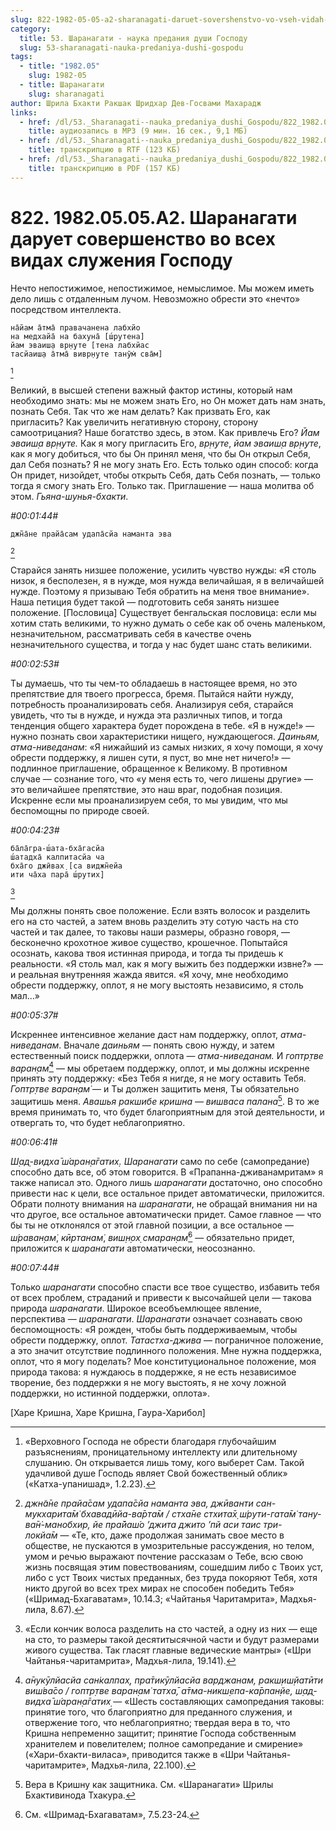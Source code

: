 ```yaml
---
slug: 822-1982-05-05-a2-sharanagati-daruet-sovershenstvo-vo-vseh-vidah-sluzheniya-gospodu
category:
  title: 53. Шаранагати - наука предания души Господу
  slug: 53-sharanagati-nauka-predaniya-dushi-gospodu
tags:
  - title: "1982.05"
    slug: 1982-05
  - title: Шаранагати
    slug: sharanagati
author: Шрила Бхакти Ракшак Шридхар Дев-Госвами Махарадж
links:
  - href: /dl/53._Sharanagati--nauka_predaniya_dushi_Gospodu/822_1982.05.05.A2_SridharMj_Sharanagati_daruet_sovershenstvo_vo_vseh_vidah_sluzhenija_Gospodu.mp3
    title: аудиозапись в MP3 (9 мин. 16 сек., 9,1 МБ)
  - href: /dl/53._Sharanagati--nauka_predaniya_dushi_Gospodu/822_1982.05.05.A2_SridharMj_Sharanagati_daruet_sovershenstvo_vo_vseh_vidah_sluzhenija_Gospodu.rtf
    title: транскрипцию в RTF (123 КБ)
  - href: /dl/53._Sharanagati--nauka_predaniya_dushi_Gospodu/822_1982.05.05.A2_SridharMj_Sharanagati_daruet_sovershenstvo_vo_vseh_vidah_sluzhenija_Gospodu.pdf
    title: транскрипцию в PDF (157 КБ)
---
```


# 822. 1982.05.05.A2. Шаранагати дарует совершенство во всех видах служения Господу

Нечто непостижимое, непостижимое, немыслимое. Мы можем иметь дело лишь с отдаленным лучом. Невозможно обрести это «нечто» посредством интеллекта.

    на̄йам а̄тма̄ правачанена лабхйо
    на медхайа̄ на бахуна̄ [ш́рутена]
    йам эваиш̣а вр̣н̣уте [тена лабхйас
    тасйаиш̣а а̄тма̄ вивр̣н̣уте танӯм̇ сва̄м]
[^_ftn1]

Великий, в высшей степени важный фактор истины, который нам необходимо знать: мы не можем знать Его, но Он может дать нам знать, познать Себя. Так что же нам делать? Как призвать Его, как пригласить? Как увеличить негативную сторону, сторону самоотрицания? Наше богатство здесь, в этом. Как привлечь Его? *Йам эваиш̣а вр̣н̣уте.* Как я могу пригласить Его, *вр̣н̣уте*, *йам эваиш̣а вр̣н̣уте*, как я могу добиться, что бы Он принял меня, что бы Он открыл Себя, дал Себя познать? Я не могу знать Его. Есть только один способ: когда Он придет, низойдет, чтобы открыть Себя, дать Себя познать, — только тогда я смогу знать Его. Только так. Приглашение — наша молитва об этом. *Гьяна-шунья-бхакти*.

*#00:01:44#*

    джн̃а̄не прайа̄сам удапа̄сйа наманта эва
[^_ftn2]

Старайся занять низшее положение, усилить чувство нужды: «Я столь низок, я бесполезен, я в нужде, моя нужда величайшая, я в величайшей нужде. Поэтому я призываю Тебя обратить на меня твое внимание». Наша петиция будет такой — подготовить себя занять низшее положение. [Пословица] Существует бенгальская пословица: если мы хотим стать великими, то нужно думать о себе как об очень маленьком, незначительном, рассматривать себя в качестве очень незначительного существа, и тогда у нас будет шанс стать великими.

*#00:02:53#*

Ты думаешь, что ты чем-то обладаешь в настоящее время, но это препятствие для твоего прогресса, бремя. Пытайся найти нужду, потребность проанализировать себя. Анализируя себя, старайся увидеть, что ты в нужде, и нужда эта различных типов, и тогда тенденция общего характера будет порождена в тебе. «Я в нужде!» — нужно познать свои характеристики нищего, нуждающегося. *Даиньям, атма-ниведанам*: «Я нижайший из самых низких, я хочу помощи, я хочу обрести поддержку, я лишен сути, я пуст, во мне нет ничего!» — подлинное приглашение, обращенное к Великому. В противном случае — сознание того, что «у меня есть то, чего лишены другие» — это величайшее препятствие, это наш враг, подобная позиция. Искренне если мы проанализируем себя, то мы увидим, что мы беспомощны по природе своей.

*#00:04:23#*

    ба̄ла̄гра-ш́ата-бха̄гасйа
    ш́атадха̄ калпитасйа ча
    бха̄го джӣвах̣ [са виджн̃ейа
    ити ча̄ха пара̄ ш́рутих̣]
[^_ftn3]

Мы должны понять свое положение. Если взять волосок и разделить его на сто частей, а затем вновь разделить эту сотую часть на сто частей и так далее, то таковы наши размеры, образно говоря, — бесконечно крохотное живое существо, крошечное. Попытайся осознать, какова твоя истинная природа, и тогда ты придешь к реальности. «Я столь мал, как я могу выжить без поддержки извне?» — и реальная внутренняя жажда явится. «Я хочу, мне необходимо обрести поддержку, оплот, я не могу выстоять независимо, я столь мал…»

*#00:05:37#*

Искреннее интенсивное желание даст нам поддержку, оплот, *атма-ниведанам*. Вначале *даиньям* — понять свою нужду, и затем естественный поиск поддержки, оплота — *атма-ниведанам.* И *гоптр̣тве варан̣ам̇*[^_ftn4] — мы обретаем поддержку, оплот, и мы должны искренне принять эту поддержку: «Без Тебя я нигде, я не могу оставить Тебя. *Гоптр̣тве варан̣ам̇* — и Ты должен защитить меня, Ты обязательно защитишь меня. *Авашья ракшибе кришна — вишваса палана*[^_ftn5]. В то же время принимать то, что будет благоприятным для этой деятельности, и отвергать то, что будет неблагоприятно.

*#00:06:41#*

*Ш̣ад̣-видха̄ ш́аран̣а̄гатих̣.* *Шаранагати* само по себе (самопредание) способно дать все, об этом говорится. В «Прапанна-дживанамритам» я также написал это. Одного лишь *шаранагати* достаточно, оно способно привести нас к цели, все остальное придет автоматически, приложится. Обрати полноту внимания на *шаранагати*, не обращай внимания ни на что другое, все остальное автоматически придет. Самое главное — что бы ты не отклонялся от этой главной позиции, а все остальное — *ш́раван̣ам̇*, *кӣртанам̇*, *виш̣н̣ох̣ смаран̣ам̇*[^_ftn6] — обязательно придет, приложится к *шаранагати* автоматически, неосознанно.

*#00:07:44#*

Только *шаранагати* способно спасти все твое существо, избавить тебя от всех проблем, страданий и привести к высочайшей цели — такова природа *шаранагати*. Широкое всеобъемлющее явление, перспектива — *шаранагати*. *Шаранагати* означает сознавать свою беспомощность: «Я рожден, чтобы быть поддерживаемым, чтобы обрести поддержку, оплот. *Татастха-джива* — пограничное положение, а это значит отсутствие подлинного положения. Мне нужна поддержка, оплот, что я могу поделать? Мое конституциональное положение, моя природа такова: я нуждаюсь в поддержке, я не есть независимое творение, без поддержки я не могу выстоять, я не хочу ложной поддержки, но истинной поддержки, оплота».

[Харе Кришна, Харе Кришна, Гаура-Харибол]



[^_ftn1]: «Верховного Господа не обрести благодаря глубочайшим разъяснениям, проницательному интеллекту или длительному слушанию. Он открывается лишь тому, кого выберет Сам. Такой удачливой душе Господь являет Свой божественный облик» («Катха-упанишад», 1.2.23).

[^_ftn2]: *джн̃а̄не прайа̄сам удапа̄сйа наманта эва, джӣванти сан-мукхарита̄м̇ бхавадӣйа-ва̄рта̄м / стха̄не стхита̄х̣ ш́рути-гата̄м̇ тану-ва̄н̇-манобхир, йе пра̄йаш́о ’джита джито ’пй аси таис три-локйа̄м* — «Те, кто, даже продолжая занимать свое место в обществе, не пускаются в умозрительные рассуждения, но телом, умом и речью выражают почтение рассказам о Тебе, всю свою жизнь посвящая этим повествованиям, сошедшим либо с Твоих уст, либо с уст Твоих чистых преданных, без труда покоряют Тебя, хотя никто другой во всех трех мирах не способен победить Тебя» («Шримад-Бхагаватам», 10.14.3; «Чайтанья Чаритамрита», Мадхья-лила, 8.67).

[^_ftn3]: «Если кончик волоса разделить на сто частей, а одну из них — еще на сто, то размеры такой десятитысячной части и будут размерами живого существа. Так гласят главные ведические мантры» («Шри Чайтанья-чаритамрита», Мадхья-лила, 19.141).

[^_ftn4]: *а̄нукӯлйасйа сан̇калпах̣, пра̄тикӯлйасйа варджанам, ракш̣иш̣йатӣти виш́ва̄со / гоптр̣тве варан̣ам̇ татха̄, а̄тма-никш̣епа-ка̄рпан̣йе, ш̣ад̣-видха̄ ш́аран̣а̄гатих̣* — «Шесть составляющих самопредания таковы: принятие того, что благоприятно для преданного служения, и отвержение того, что неблагоприятно; твердая вера в то, что Кришна непременно защитит; принятие Господа собственным хранителем и повелителем; полное самопредание и смирение» («Хари-бхакти-виласа», приводится также в «Шри Чайтанья-чаритамрите», Мадхья-лила, 22.100).

[^_ftn5]: Вера в Кришну как защитника. См. «Шаранагати» Шрилы Бхактивинода Тхакура.

[^_ftn6]: См. «Шримад-Бхагаватам», 7.5.23-24.

